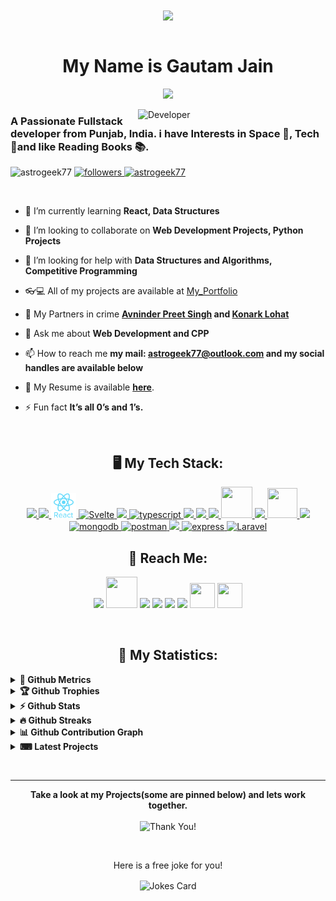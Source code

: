 <div align="center">
  <img src="https://user-images.githubusercontent.com/42115530/92640221-9728ca00-f2fa-11ea-8994-c72b26e937de.gif" align="center"/>
</div>
<br>
<h1 align="center">My Name is Gautam Jain</h1>
<p align="center">
  <b><img src="https://readme-typing-svg.herokuapp.com?font=Raleway&color=00A8FF&size=30&center=true&vCenter=true&lines=I+am+a+MERN+Developer.;I+am+a+Web+Designer.;I+am+a+Student.;i+am+a+Freelancer."></b>
</p>
<img align="right" src="https://media.giphy.com/media/jRf5fsn8G6YaogAWxn/giphy.gif?cid=ecf05e47gitfzbzv8awptxvx4e0neq7trgfhoakrjzzastlm&rid=giphy.gif&ct=s" width="300px" alt="Developer">
<h3 align="left">A Passionate Fullstack developer from Punjab, India. i have Interests in Space 🌌, Tech 🤖and like Reading Books 📚.</h3>


<p align="left">
  <img src="https://komarev.com/ghpvc/?username=astrogeek77&color=1DA1F2&style=for-the-badge" width="170px" alt="astrogeek77" />
   <a href="https://twitter.com/GautamJ49902907">
    <img alt="followers" title="Follow me on Twitter" src="https://img.shields.io/twitter/follow/astrogeek77?color=1DA1F2&label=Follow&logo=twitter&logoColor=white&style=for-the-badge"/>
    </a>
  <a href="https://github.com/astrogeek77"><img src="https://img.shields.io/github/followers/astrogeek77?label=Followers&logo=github&Follow&style=for-the-badge" width="150px" alt="astrogeek77"/></a>
  <br>
</p>

<br>


- 🌱 I’m currently learning **React, Data Structures**

- 👯 I’m looking to collaborate on **Web Development Projects, Python Projects**

- 🤝 I’m looking for help with **Data Structures and Algorithms, Competitive Programming**

- 👓💻 All of my projects are available at [My_Portfolio](https://astrogeek77.github.io/portfolio/)

- 👥 My Partners in crime **[Avninder Preet Singh](https://github.com/Avninder99) and [Konark Lohat](https://github.com/LastComrade)**

- 💬 Ask me about **Web Development and CPP**

- 📫 How to reach me **my mail: astrogeek77@outlook.com and my social handles are available below**

- 📄 My Resume is available **[here](https://astrogeek77.github.io/resume/)**.

- ⚡ Fun fact **It’s all 0’s and 1’s.**


<br>
<h2 align="center">🖥 My Tech Stack: </h2>
<p align="center"> 
    <a href="https://www.java.com" target="_blank"> <img src="https://img.icons8.com/color/48/000000/java-coffee-cup-logo.png"/> </a>
    <a href="https://www.learncpp.com/" target="_blank"> <img src="https://external-content.duckduckgo.com/iu/?u=https%3A%2F%2Fimages.vexels.com%2Fmedia%2Fusers%2F3%2F166253%2Fisolated%2Fpreview%2F14bc03b7b1c2c4e2656fd4c0a981cbbc-icono-de-lenguaje-de-programaci--n-cpp-by-vexels.png&f=1&nofb=1" width="45"/> </a>
    <a href="https://reactjs.org/" target="_blank"> <img src="https://raw.githubusercontent.com/devicons/devicon/master/icons/react/react-original-wordmark.svg" height="40"/> </a>
  <a href="https://svelte.dev/" target="_blank"> <img src="https://media.giphy.com/media/Y1q8LF4Fc6DoQYC3fi/giphy.gif" alt="Svelte" width="40" height="40"/> </a>
    <a href="https://developer.mozilla.org/en-US/docs/Web/JavaScript" target="_blank"> <img src="https://img.icons8.com/color/48/000000/javascript.png"/> </a> 
    <a href="https://www.typescriptlang.org/" target="_blank"> <img src="https://external-content.duckduckgo.com/iu/?u=https%3A%2F%2Fjaki-jezyk-programowania.pl%2Fimg%2Ftechnologies%2Ftypescript.png&f=1&nofb=1" alt="typescript" width="48" height="48"/> </a>
    <a href="https://www.w3.org/html/" target="_blank"> <img src="https://img.icons8.com/color/48/000000/html-5.png"/> </a> 
    <a href="https://www.w3schools.com/css/" target="_blank"> <img src="https://img.icons8.com/color/48/000000/css3.png"/> </a> 
    <a href="https://getbootstrap.com" target="_blank"> <img src="https://external-content.duckduckgo.com/iu/?u=https%3A%2F%2Fwww.shecodes.io%2Fassets%2Flogos%2Ftechnologies%2Fbootstrap-b63cede059eb73dc7036db08fc04826683fce2a3f7a557b40bc68cc3d69b1adb.png&f=1&nofb=1" width="50" </a> 
    <a href="https://tailwindcss.com/" target="_blank"> <img src="https://external-content.duckduckgo.com/iu/?u=https%3A%2F%2Fph-files.imgix.net%2F2e26f07f-e5e5-411e-ba1e-e92c4083bd92.png%3Fauto%3Dformat%26auto%3Dcompress%26codec%3Dmozjpeg%26cs%3Dstrip%26w%3D380%26h%3D380%26fit%3Dmax&f=1&nofb=1" height="50" width="50"/> </a> 
    <a href="https://www.python.org" target="_blank"> <img src="https://img.icons8.com/color/48/000000/python.png"/> </a> 
    <a href="https://nodejs.org" target="_blank"> <img src="https://external-content.duckduckgo.com/iu/?u=https%3A%2F%2Fpluspng.com%2Fimg-png%2Fnodejs-logo-vector-png-1-49-2-98-375.png&f=1&nofb=1" width="48" height="48"/> </a> 
    <a href="https://www.mysql.com/" target="_blank"> <img src="https://external-content.duckduckgo.com/iu/?u=https%3A%2F%2Fpngimg.com%2Fuploads%2Fmysql%2Fmysql_PNG9.png&f=1&nofb=1" width="50"/> </a>
    <a href="https://www.mongodb.com/" target="_blank"> <img src="https://external-content.duckduckgo.com/iu/?u=https%3A%2F%2Fpluspng.com%2Fimg-png%2Fmongodb-png--770.png&f=1&nofb=1" alt="mongodb" width="60" height="48"/> </a> 
    <a href="https://postman.com" target="_blank"> <img src="https://www.vectorlogo.zone/logos/getpostman/getpostman-icon.svg" alt="postman" width="45" height="45"/> </a>   
    <a href="https://git-scm.com/" target="_blank"> <img src="https://img.icons8.com/color/48/000000/git.png"/> </a> 
    <a href="https://expressjs.com" target="_blank"> <img src="https://external-content.duckduckgo.com/iu/?u=https%3A%2F%2Fwww.mementotech.in%2Fassets%2Fimages%2Ficons%2Fexpress.png&f=1&nofb=1" alt="express" width="50" height="48"/> </a>
    <a href="https://laravel.com/" target="_blank"> <img src="https://media.giphy.com/media/kHlrPbN9zaoOo7KXDo/giphy.gif?cid=ecf05e47oloah70byvgsg46d1z6vmt4nqlqtly69yho39vov&rid=giphy.gif&ct=s" alt="Laravel" width="40" height="40"/> </a>   
</p>
  
<h2 align="center">🤝 Reach Me:</h2>
<p align="center">
<a href="https://www.linkedin.com/in/gautam-jain-587675193/"><img src="https://sguru.org/wp-content/uploads/2018/02/linkedin-logo.png" width="40"></a>
<a href="mailto:astrogeek77@gmail.com"><img src="https://media.giphy.com/media/iPRtIf0OlGlSnNfV7W/giphy.gif" width="50" height="50"></a>
<a href="https://reddit.com/user/astrogeeek77" ><img src="https://external-content.duckduckgo.com/iu/?u=https%3A%2F%2Flh3.googleusercontent.com%2FJ41hsV2swVteoeB8pDhqbQR3H83NrEBFv2q_kYdq1xp9vsI1Gz9A9pzjcwX_JrZpPGsa%3Dw300&f=1&nofb=1" width="40"></a>
<a href="https://www.instagram.com/astrogeek77/"><img src="https://external-content.duckduckgo.com/iu/?u=https%3A%2F%2Fclipartart.com%2Fimages%2Finstagram-clipart-logo-1.png&f=1&nofb=1" width="40"></a>
<a href="https://twitter.com/GautamJ49902907"><img src="https://external-content.duckduckgo.com/iu/?u=http%3A%2F%2Fmedia.idownloadblog.com%2Fwp-content%2Fuploads%2F2015%2F11%2FTwitter-bird-logo-medium.png&f=1&nofb=1" width="40"></a>
<a  href="https://wa.me/919877663895?text=Hi%20Gautam"><img src="https://external-content.duckduckgo.com/iu/?u=https%3A%2F%2Fi.pinimg.com%2Foriginals%2F5b%2Fe5%2Ffb%2F5be5fbcb55c0d12f61f03fd603c2ddd2.png&f=1&nofb=1" width="40"></a>
<a  href="https://t.me/astrogeek77"><img src="https://external-content.duckduckgo.com/iu/?u=https%3A%2F%2Fpluspng.com%2Fimg-png%2Ftelegram-logo-png-telegram-png-images-free-img-512x512.png&f=1&nofb=1" width="40" height="40"></a> 
<a href="https://github.com/astrogeek77"><img src="https://external-content.duckduckgo.com/iu/?u=https%3A%2F%2Fcdn.icon-icons.com%2Ficons2%2F2351%2FPNG%2F512%2Flogo_github_icon_143196.png&f=1&nofb=1" width="40" height="40"></a>
</p>
<br>


<h2 align="center">📢 My Statistics: </h2> 
<p align="center">
    <details>
    <br>
    <summary><b>🎇 Github Metrics</b></summary>
    <p align="center">
<!--       <p align="center"> <img src="https://github.com/astrogeek77/astrogeek77/blob/output/github-contribution-grid-snake.svg"></p> -->
          <p align="center"><img src="https://github.com/astrogeek77/astrogeek77/blob/main/github-metrics.svg" alt="Metrics"></p>
    </p>
  </details>
  <details>
    <summary><b>🏆 Github Trophies</b></summary>
    <br>
    <p align="center"> <img src="https://github-profile-trophy.vercel.app/?username=astrogeek77&row=2&column=3&theme=gruvbox&no-bg=true&margin-w=15&margin-h=15" alt="github-trophy"></p>
  </details>
  <details>	
    <summary><b>⚡ Github Stats</b></summary>
      <br>
      <p align="center"><img height="180em" src="https://github-readme-stats.vercel.app/api?username=astrogeek77&hide_border=true&count_private=true&show_icons=true&theme=vision-friendly-dark" alt="astrogeek77" align = "center"/>
  </details>
  <details>
   <summary><b>🔥 Github Streaks</b></summary>
    <br>
    <p align="center"><img src="https://github-readme-streak-stats.herokuapp.com?user=astrogeek77&theme=neon-dark&date_format=M%20j%5B%2C%20Y%5D" alt="astrogeek77" /></p>
<!--   <p align="center"><img src="https://github-readme-streak-stats.herokuapp.com/?user=astrogeek77&theme=ads-juicy-fresh&stroke=ffffff&background=0D1117" alt="astrogeek77" /></p> -->
  </details>
  <details>
    <summary><b>📊 Github Contribution Graph</b></summary>
    <br>
    <p align="center"<a href="#"><img alt="Gautam Jain's Activity Graph" src="https://activity-graph.herokuapp.com/graph?username=astrogeek77&bg_color=0D1117&color=f1c40f&line=e05397&point=FFFFFF&" /></a></p>
  </details>
<!--   <details>
    <summary><b>🔎 Most Commit Language</b></summary>
    <p align="center"> <img src="https://github-profile-summary-cards.vercel.app/api/cards/most-commit-language?username=astrogeek77&theme=github_dark"></p>
  </details> -->
  <details>
    <br>
    <summary><b>⌨ Latest Projects</b></summary>
    <p align="center">
      <a align="center" href="https://github.com/Astrogeek77/ecommerce-dashboard"> <img align="center" src="https://github-readme-stats.vercel.app/api/pin/?username=astrogeek77&repo=ecommerce-dashboard&theme=vision-friendly-dark&show_icons=true"></a>
      <a align="center"href="https://github.com/Astrogeek77/ecommerce-backend-server" > <img align="center" src="https://github-readme-stats.vercel.app/api/pin/?username=astrogeek77&repo=ecommerce-backend-server&theme=vision-friendly-dark&show_icons=true"></a>
    </p>
  </details>
</p>
<br>
<hr>
<p align="center">
    <b>Take a look at my Projects(some are pinned below) and lets work together.</b><br><br>
   <img alt="Thank You!" title="Thank You" src="https://img.shields.io/badge/Thank-You-%23e84118"/>
</p>
<br>
 <p align="center"> 
    <p align="center">Here is a free joke for you!</p>
    <p align="center"><img align="center" src="https://readme-jokes.vercel.app/api?theme=blue-green" alt="Jokes Card" /></p>
</p>

 



